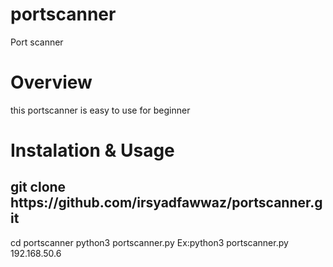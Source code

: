 # portscanner
Port scanner 

# Overview
this portscanner is easy to use for beginner

# Instalation & Usage
<h2>git clone https://github.com/irsyadfawwaz/portscanner.git</h2>
cd portscanner
python3 portscanner.py <ip>
Ex:python3 portscanner.py 192.168.50.6

